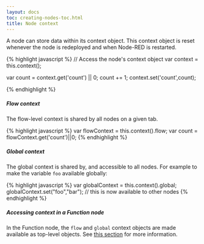 ```yaml
---
layout: docs
toc: creating-nodes-toc.html
title: Node context
---
```


A node can store data within its context object. This context object is reset
whenever the node is redeployed and when Node-RED is restarted.

{% highlight javascript %}
// Access the node's context object
var context = this.context();

var count = context.get('count') || 0;
count += 1;
context.set('count',count);

{% endhighlight %}

##### Flow context

The flow-level context is shared by all nodes on a given tab.

{% highlight javascript %}
var flowContext = this.context().flow;
var count = flowContext.get('count')||0;
{% endhighlight %}

##### Global context

The global context is shared by, and accessible to all nodes. For example to
make the variable `foo` available globally:

{% highlight javascript %}
var globalContext = this.context().global;
globalContext.set("foo","bar");  // this is now available to other nodes
{% endhighlight %}

##### Accessing context in a Function node

In the Function node, the `flow` and `global` context objects are made available
as top-level objects. See [this section](/docs/writing-functions#storing-data)
for more information.
